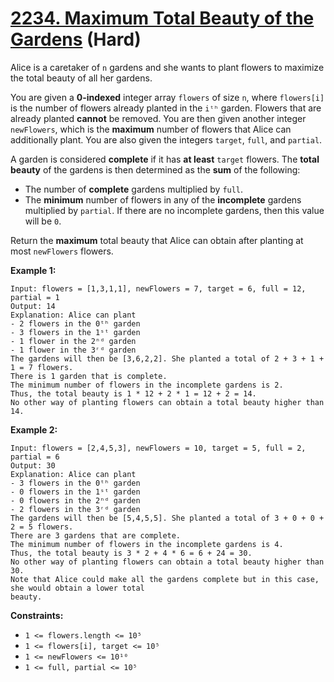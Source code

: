 # [2234. Maximum Total Beauty of the Gardens][link] (Hard)

[link]: https://leetcode.com/problems/maximum-total-beauty-of-the-gardens/

Alice is a caretaker of `n` gardens and she wants to plant flowers to maximize the total beauty of
all her gardens.

You are given a **0-indexed** integer array `flowers` of size `n`, where `flowers[i]` is the number
of flowers already planted in the `iᵗʰ` garden. Flowers that are already planted **cannot** be
removed. You are then given another integer `newFlowers`, which is the **maximum** number of flowers
that Alice can additionally plant. You are also given the integers `target`, `full`, and `partial`.

A garden is considered **complete** if it has **at least** `target` flowers. The **total beauty** of
the gardens is then determined as the **sum** of the following:

- The number of **complete** gardens multiplied by `full`.
- The **minimum** number of flowers in any of the **incomplete** gardens multiplied by `partial`. If
there are no incomplete gardens, then this value will be `0`.

Return the **maximum** total beauty that Alice can obtain after planting at most  `newFlowers`
flowers.

**Example 1:**

```
Input: flowers = [1,3,1,1], newFlowers = 7, target = 6, full = 12, partial = 1
Output: 14
Explanation: Alice can plant
- 2 flowers in the 0ᵗʰ garden
- 3 flowers in the 1ˢᵗ garden
- 1 flower in the 2ⁿᵈ garden
- 1 flower in the 3ʳᵈ garden
The gardens will then be [3,6,2,2]. She planted a total of 2 + 3 + 1 + 1 = 7 flowers.
There is 1 garden that is complete.
The minimum number of flowers in the incomplete gardens is 2.
Thus, the total beauty is 1 * 12 + 2 * 1 = 12 + 2 = 14.
No other way of planting flowers can obtain a total beauty higher than 14.
```

**Example 2:**

```
Input: flowers = [2,4,5,3], newFlowers = 10, target = 5, full = 2, partial = 6
Output: 30
Explanation: Alice can plant
- 3 flowers in the 0ᵗʰ garden
- 0 flowers in the 1ˢᵗ garden
- 0 flowers in the 2ⁿᵈ garden
- 2 flowers in the 3ʳᵈ garden
The gardens will then be [5,4,5,5]. She planted a total of 3 + 0 + 0 + 2 = 5 flowers.
There are 3 gardens that are complete.
The minimum number of flowers in the incomplete gardens is 4.
Thus, the total beauty is 3 * 2 + 4 * 6 = 6 + 24 = 30.
No other way of planting flowers can obtain a total beauty higher than 30.
Note that Alice could make all the gardens complete but in this case, she would obtain a lower total
beauty.
```

**Constraints:**

- `1 <= flowers.length <= 10⁵`
- `1 <= flowers[i], target <= 10⁵`
- `1 <= newFlowers <= 10¹⁰`
- `1 <= full, partial <= 10⁵`
